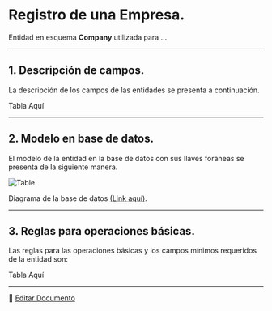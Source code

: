 # Registro de una Empresa.

Entidad en esquema **Company** utilizada para ...

---

## 1.   Descripción de campos.

La descripción de los campos de las entidades se presenta a continuación.

Tabla Aquí

--- 

## 2.  Modelo en base de datos.

El modelo de la entidad en la base de datos con sus llaves foráneas se presenta de la siguiente manera.

![ Table](/images/ComTable.png)

Diagrama de la base de datos [(Link aquí)](https://app.diagrams.net/#G12bfdBfGq1QhoH-HbKd0D5KDiGZxJKMYT).

---

## 3.  Reglas para operaciones básicas.

Las reglas para las operaciones básicas y los campos mínimos requeridos de la entidad son:

Tabla Aquí

---

📝 [Editar Documento](https://github.com/4uRest/documentation)